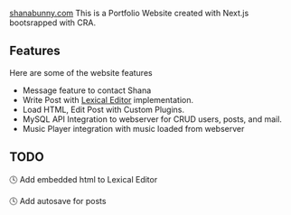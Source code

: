 [shanabunny.com](https://shanabunny.com/)
This is a Portfolio Website created with Next.js bootsrapped with CRA.

## Features

Here are some of the website features

- Message feature to contact Shana
- Write Post with [Lexical Editor](https://lexical.dev/) implementation.
- Load HTML, Edit Post with Custom Plugins.
- MySQL API Integration to webserver for CRUD users, posts, and mail.
- Music Player integration with music loaded from webserver

## TODO
🕓 Add embedded html to Lexical Editor 

🕓 Add autosave for posts

